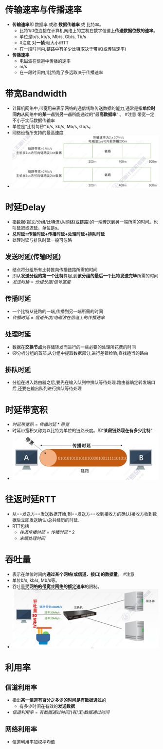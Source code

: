 # 传输速率与传播速率
- **传输速率**即 数据率 或称 **数据传输率** 或 比特率。
	- 比特1/0位连接在计算机网络上的主机在数字信道上**传送数据位数的速率**。 
	- 单位是b/s, kb/s, Mb/s, Gb/s, Tb/s
	- #注意 对**一帧**:帧大小/RTT
	- 在一段时间内,链路中有多少比特取决于带宽(或传输速率)
- **传播速率**
	- 电磁波在信道中传播的速率
	- m/s
	- 在一段时间内,1比特跑了多远取决于传播速率
# 带宽Bandwidth
- 计算机网络中,带宽用来表示网络的通信线路传送数据的能力,通常是指**单位时间内**从网络中的**某一点**到**另一点**所能通过的“最**高数据率**” 。 #注意 带宽一定不小于实际数据传输率
- 单位是“比特每秒”,b/s, kb/s, Mb/s, Gb/s。
- 网络设备所支持的最高速度
- ![](attachments/Pasted%20image%2020220928144358.png)
# 时延Delay
- 指数据(报文/分组/比特流)从网络(或链路)的一端传送到另一端所需的时间。也叫延迟或迟延。单位是s。
- **总时延=传输时延+传播时延+处理时延+排队时延**
- 处理时延与排队时延一般可忽略
## 发送时延(传输时延)
- 结点将分组所有比特推向传播链路所需的时间
- 即从**发送分组的第一个比特**算起,到**该分组的最后一个比特发送完毕**所需的时间
- $发送时延=分组长度/信号宽度$

## 传播时延
- 一个比特从链路的一端,传播到另一端所需的时间
- $传播时延=信道长度/电磁波在信道上的传播速率$

## 处理时延
- 数据在**交换节点**为存储转发而进行的一些必要的处理所花费的时间
- 🐱分析分组的首部,从分组中提取数据部分,进行差错检验,查找适当的路由

## 排队时延
- 分组在进入路由器之后,要先在输入队列中排队等待处理.路由器确定转发端口后,还要在输出队列进行排队等待处理

# 时延带宽积
- $时延带宽积=传播时延*带宽$
- 时延带宽积又称为以比特为单位的链路长度。即“**某段链路现在有多少比特**"
- ![](attachments/Pasted%20image%2020220928150847.png)
# 往返时延RTT
- 从==发送方==发送数据开始,到==发送方==收到接收方的确认(接收方收到数据后立即发送确认)总共经历的时延. 
- RTT包括
	- $往返传播时延=传播时延*2$
	- $末端处理时间$
<!--SR:!2022-10-16,3,250-->

# 吞吐量
- 表示在单位时间内**通过某个网络(或信道、接口)的数据量**。 #注意
- 单位b/s, kb/s, Mb/s等。
- 吞吐量受**网络的带宽**或**网络的额定速率**的限制。
- ![](attachments/Pasted%20image%2020220928144451.png)


# 利用率
## 信道利用率
- 指出**某一信道有百分之多少的时间是有数据通过**的
	- 有多少时间在有效的**发送数据**
- $信道利用率=有数据通过时间/(有/无)数据通过时间$

## 网络利用率
- 信道利用率加权平均值